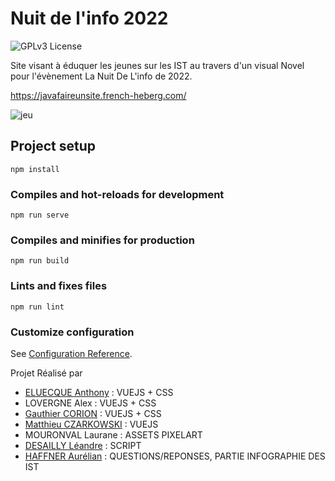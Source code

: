 # Nuit de l'info 2022
![GPLv3 License](https://img.shields.io/github/license/MisterGranti67/javafaireunsite)

Site visant à éduquer les jeunes sur les IST au travers d'un visual Novel pour l'évènement La Nuit De L'info de 2022.

https://javafaireunsite.french-heberg.com/

![jeu](https://github.com/MisterGranti67/javafaireunsite/blob/main/jeu.png)

## Project setup
```
npm install
```

### Compiles and hot-reloads for development
```
npm run serve
```

### Compiles and minifies for production
```
npm run build
```

### Lints and fixes files
```
npm run lint
```

### Customize configuration
See [Configuration Reference](https://cli.vuejs.org/config/).


Projet Réalisé par
- [ELUECQUE Anthony](https://github.com/Antorakk) : VUEJS + CSS 
- LOVERGNE Alex : VUEJS + CSS
- [Gauthier CORION](https://github.com/MisterGranti67) : VUEJS + CSS
- [Matthieu CZARKOWSKI](https://github.com/la-ref) : VUEJS
- MOURONVAL Laurane : ASSETS PIXELART
- [DESAILLY Léandre](https://github.com/leandredess) : SCRIPT
- [HAFFNER Aurélian](https://github.com/Jin1411) : QUESTIONS/REPONSES, PARTIE INFOGRAPHIE DES IST

